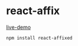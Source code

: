 # react-affix

[live-demo](https://importcjj.github.io/react-affix/)


```npm install react-affixed```
